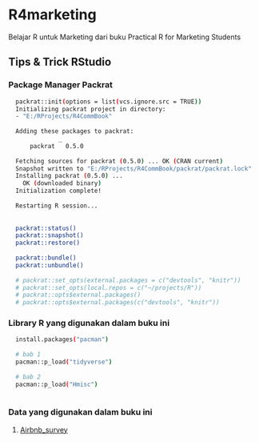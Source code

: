 # R4marketing
Belajar R untuk Marketing dari buku Practical R for Marketing Students

## Tips & Trick RStudio

### Package Manager Packrat
```bash
  packrat::init(options = list(vcs.ignore.src = TRUE))
  Initializing packrat project in directory:
  - "E:/RProjects/R4CommBook"
  
  Adding these packages to packrat:
              _      
      packrat   0.5.0
  
  Fetching sources for packrat (0.5.0) ... OK (CRAN current)
  Snapshot written to "E:/RProjects/R4CommBook/packrat/packrat.lock"
  Installing packrat (0.5.0) ... 
  	OK (downloaded binary)
  Initialization complete!
  
  Restarting R session...
  
  
  packrat::status()
  packrat::snapshot()
  packrat::restore()
  
  packrat::bundle()
  packrat::unbundle()
  
  # packrat::set_opts(external.packages = c("devtools", "knitr"))
  # packrat::set_opts(local.repos = c("~/projects/R"))
  # packrat::opts$external.packages()
  # packrat::opts$external.packages(c("devtools", "knitr"))

```

### Library R yang digunakan dalam buku ini
```sh
  install.packages("pacman")
  
  # bab 1
  pacman::p_load("tidyverse")
  
  # bab 2
  pacman::p_load("Hmisc")
  
```


### Data yang digunakan dalam buku ini

1. [Airbnb_survey](http://users.telenet.be/samuelfranssens/tutorial_data/tomslee_airbnb_belgium_1454_2017-07-14.csv)


